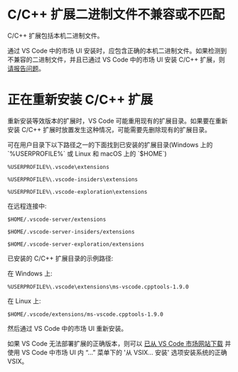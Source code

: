 <html><head></head><body><h1 data-loc-id="incompatible.extension.heading">C/C++ 扩展二进制文件不兼容或不匹配</h1>

<p data-loc-id="incompat.extension.text1">C/C++ 扩展包括本机二进制文件。</p>

<p data-loc-id="incompat.extension.text2">通过 VS Code 中的市场 UI 安装时，应包含正确的本机二进制文件。如果检测到不兼容的二进制文件，并且已通过 VS Code 中的市场 UI 安装 C/C++ 扩展，则 <a href="https://github.com/microsoft/vscode/issues/new?assignees=&amp;labels=&amp;template=bug_report.md" data-loc-id="bug.report.link.title">请报告问题</a>。</p>

<h1 data-loc-id="reinstalling.extension.heading">正在重新安装 C/C++ 扩展</h1>

<p data-loc-id="reinstall.extension.text1">重新安装等效版本的扩展时，VS Code 可能重用现有的扩展目录。如果要在重新安装 C/C++ 扩展时放置发生这种情况，可能需要先删除现有的扩展目录。</p>

<p data-loc-id="reinstall.extension.text2">可在用户目录下以下路径之一的下面找到已安装的扩展目录(Windows 上的 `%USERPROFILE%` 或 Linux 和 macOS 上的 `$HOME`)</p>

<pre><code class="lang-bash">%USERPROFILE%\.vscode\extensions</code></pre>
<pre><code class="lang-bash">%USERPROFILE%\.vscode-insiders\extensions</code></pre>
<pre><code class="lang-bash">%USERPROFILE%\.vscode-exploration\extensions</code></pre>

<p data-loc-id="reinstall.extension.text3">在远程连接中:</p>
<pre><code class="lang-bash">$HOME/.vscode-server/extensions</code></pre>
<pre><code class="lang-bash">$HOME/.vscode-server-insiders/extensions</code></pre>
<pre><code class="lang-bash">$HOME/.vscode-server-exploration/extensions</code></pre>

<p data-loc-id="reinstall.extension.text4">已安装的 C/C++ 扩展目录的示例路径:</p>

<p data-loc-id="reinstall.extension.text5">在 Windows 上:</p>
<pre><code class="lang-bash">%USERPROFILE%\.vscode\extensions\ms-vscode.cpptools-1.9.0</code></pre>

<p data-loc-id="reinstall.extension.text6">在 Linux 上:</p>
<pre><code class="lang-bash">$HOME/.vscode/extensions/ms-vscode.cpptools-1.9.0</code></pre>

<p data-loc-id="reinstall.extension.text7">然后通过 VS Code 中的市场 UI 重新安装。</p>

<p data-loc-id="reinstall.extension.text8">如果 VS Code 无法部署扩展的正确版本，则可以 <a href="https://marketplace.visualstudio.com/items?itemName=ms-vscode.cpptools" data-loc-id="download.vsix.link.title">已从 VS Code 市场网站下载</a> 并使用 VS Code 中市场 UI 内 “...” 菜单下的 '从 VSIX... 安装' 选项安装系统的正确 VSIX。</p>
</body></html>